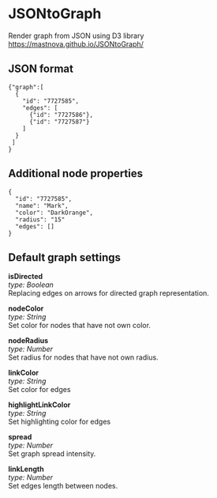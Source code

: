 # JSONtoGraph
Render graph from JSON using D3 library <br>
https://mastnova.github.io/JSONtoGraph/

## JSON format
```
{"graph":[
  {
    "id": "7727585",
    "edges": [
      {"id": "7727586"},
      {"id": "7727587"}
    ]
  }
 ]
}     
```
## Additional node properties

```
{
  "id": "7727585",
  "name": "Mark",
  "color": "DarkOrange",
  "radius": "15"
  "edges": []
}
 ```
## Default graph settings
**isDirected**
<br>
*type: Boolean*<br>
Replacing edges on arrows for directed graph representation. 

**nodeColor**
<br>
*type: String*<br>
Set color for nodes that have not own color.

**nodeRadius**
<br>
*type: Number*<br>
Set radius for nodes that have not own radius.

**linkColor**
<br>
*type: String*<br>
Set color for edges

**highlightLinkColor**
<br>
*type: String*<br>
Set highlighting color for edges

**spread**
<br>
*type: Number*<br>
Set graph spread intensity. 

**linkLength**
<br>
*type: Number*<br>
Set edges length between nodes.
